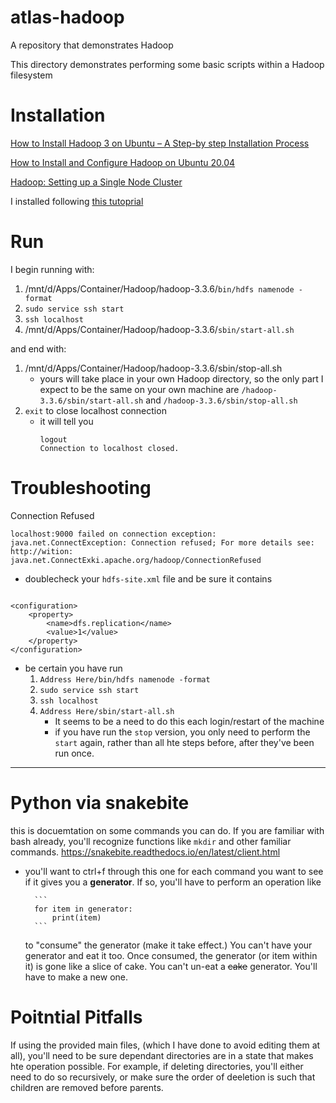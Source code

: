 # atlas-hadoop
A repository that demonstrates Hadoop

This directory demonstrates performing some basic scripts within a Hadoop filesystem

# Installation

[How to Install Hadoop 3 on Ubuntu – A Step-by step Installation Process](https://data-flair.training/blogs/installation-of-hadoop-3-on-ubuntu/)

[How to Install and Configure Hadoop on Ubuntu 20.04](https://tecadmin.net/install-hadoop-on-ubuntu-20-04/)

[Hadoop: Setting up a Single Node Cluster](https://hadoop.apache.org/docs/current/hadoop-project-dist/hadoop-common/SingleCluster.html)


I installed following [this tutoprial](https://www.youtube.com/watch?v=ZnrtnFEz22E)

# Run

I begin running with:
1. /mnt/d/Apps/Container/Hadoop/hadoop-3.3.6/`bin/hdfs namenode -format`
2. `sudo service ssh start`
3. `ssh localhost`
4. /mnt/d/Apps/Container/Hadoop/hadoop-3.3.6/`sbin/start-all.sh`

and end with:

1. /mnt/d/Apps/Container/Hadoop/hadoop-3.3.6/sbin/stop-all.sh
    * yours will take place in your own Hadoop directory, so the only part I expect to be the same on your own machine are `/hadoop-3.3.6/sbin/start-all.sh` and `/hadoop-3.3.6/sbin/stop-all.sh`
2. `exit` to close localhost connection
   * it will tell you
        ```
        logout
        Connection to localhost closed.
        ```

# Troubleshooting

Connection Refused

`localhost:9000 failed on connection exception: java.net.ConnectException: Connection refused; For more details see:  http://wition: java.net.ConnectExki.apache.org/hadoop/ConnectionRefused`

* doublecheck your `hdfs-site.xml` file and be sure it contains

```

<configuration>
    <property>
        <name>dfs.replication</name>
        <value>1</value>
    </property>
</configuration>

```

* be certain you have run
  1. `Address Here/bin/hdfs namenode -format`
  2. `sudo service ssh start`
  3. `ssh localhost`
  4. `Address Here/sbin/start-all.sh`
      * It seems to be a need to do this each login/restart of the machine
      * if you have run the `stop` version, you only need to perform the `start` again, rather than all hte steps before, after they've been run once.


-----

# Python via snakebite

this is docuemtation on some commands you can do. If you are familiar with bash already, you'll recognize functions like `mkdir` and other familiar commands.
https://snakebite.readthedocs.io/en/latest/client.html
* you'll want to ctrl+f through this one for each command you want to see if it gives you a **generator**. If so, you'll have to perform an operation like

        ```
        for item in generator:
            print(item)
        ```

    to "consume" the generator (make it take effect.) You can't have your generator and eat it too. Once consumed, the generator (or item within it) is gone like a slice of cake. You can't un-eat a ~~cake~~ generator. You'll have to make a new one.


# Poitntial Pitfalls

If using the provided main files, (which I have done to avoid editing them at all), you'll need to be sure dependant directories are in a state that makes hte operation possible. For example, if deleting directories, you'll either need to do so recursively, or make sure the order of deeletion is such that children are removed before parents.